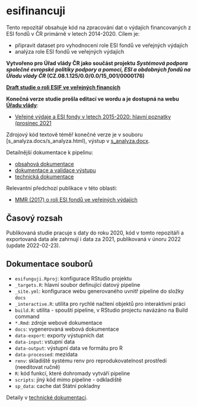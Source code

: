 esifinancuji
================

<!-- README.md is generated from README.Rmd. Please edit that file -->
<!-- badges: start -->
<!-- badges: end -->

Tento repozitář obsahuje kód na zpracování dat o výdajích financovaných
z ESI fondů v ČR primárně v letech 2014-2020. Cílem je:

-   připravit dataset pro vyhodnocení role ESI fondů ve veřejných
    výdajích
-   analýza role ESI fondů ve veřejných výdajích

**Vytvořeno pro Úřad vlády ČR jako součást projektu *Systémová podpora
společné evropské politiky podpory a pomoci, ESI a obdobných fondů na
Úřadu vlády ČR* (CZ.08.1.125/0.0/0.0/15_001/0000176)**

**[Draft studie o roli ESIF ve veřejných financích](s_pokladna.html)**

**Konečná verze studie prošla editací ve wordu a je dostupná na webu
[Úřadu
vlády](https://www.vlada.cz/cz/evropske-zalezitosti/analyzy-eu/analyzy-uvod-125732/)**:

-   [Veřejné výdaje a ESI fondy v letech 2015-2020: hlavní poznatky
    (prosinec
    2021](https://www.vlada.cz/cz/evropske-zalezitosti/analyzy-eu/analyzy-uvod-125732/)

Zdrojový kód textově téměř konečné verze je v souboru
\[s_analyza.docs/s_analyza.html), výstup v
[s_analyza.docx](s_analyza.docx).

Detailnější dokumentace k pipelinu:

-   [obsahová dokumentace](s_doc.html)
-   [dokumentace a validace výstupu](s_output.html)
-   [technická dokumentace](dev.html)

Relevantní předchozí publikace v této oblasti:

-   [MMR (2017) o roli ESI fondů ve veřejných
    výdajích](https://dotaceeu.cz/cs/evropske-fondy-v-cr/narodni-organ-pro-koordinaci/evaluace/knihovna-evaluaci/verejne-vydaje-a-fondy-eu-2007%e2%80%932015)

## Časový rozsah

Publikovaná studie pracuje s daty do roku 2020, kód v tomto repozitáři a
exportovaná data ale zahrnují i data za 2021, publikovaná v únoru 2022
(update 2022-02-23).

## Dokumentace souborů

-   `esifunguji.Rproj`: konfigurace RStudio projektu
-   `_targets.R`: hlavní soubor definující datový pipeline
-   `_site.yml`: konfigurace webu generovaného uvnitř pipeline do složky
    `docs`
-   `_interactive.R`: utilita pro rychlé načtení objektů pro
    interaktivní práci
-   `build.R`: utilita - spouští pipeline, v RStudio projectu navázáno
    na Build command
-   `*.Rmd`: zdroje webové dokumentace
-   `docs`: vygenerovaná webová dokumentace
-   `data-export`: exporty výstupních dat
-   `data-input`: vstupní data
-   `data-output`: výstupní data ve formátu pro R
-   `data-processed`: mezidata
-   `renv`: skladiště systému renv pro reprodukovatelnost prostředí
    (needitovat ručně)
-   `R`: kód funkcí, které dohromady vytváří pipeline
-   `scripts`: jiný kód mimo pipeline - odkladiště
-   `sp_data`: cache dat Státní pokladny

Detaily v [technické dokumentaci](dev.html).
